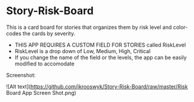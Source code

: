 Story-Risk-Board
================

This is a card board for stories that organizes them by risk level and color-codes the cards by severity.

- THIS APP REQUIRES A CUSTOM FIELD FOR STORIES called RiskLevel
- RiskLevel is a drop down of Low, Medium, High, Critical
- If you change the name of the field or the levels, the app can be easily modified to accomodate

Screenshot:<P>
![Alt text](https://github.com/jkrooswyk/Story-Risk-Board/raw/master/Risk Board App Screen Shot.png)
